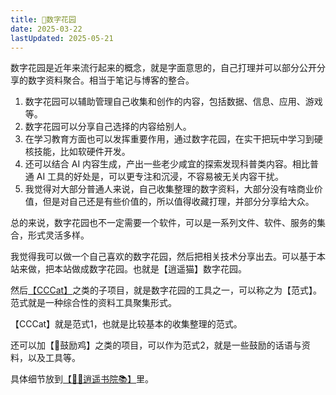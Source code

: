 ```yaml
---
title: 🌸数字花园
date: 2025-03-22
lastUpdated: 2025-05-21
---
```


数字花园是近年来流行起来的概念，就是字面意思的，自己打理并可以部分公开分享的数字资料聚合。相当于笔记与博客的整合。

1. 数字花园可以辅助管理自己收集和创作的内容，包括数据、信息、应用、游戏等。
2. 数字花园可以分享自己选择的内容给别人。
3. 在学习教育方面也可以发挥重要作用，通过数字花园，在实干把玩中学习到硬核技能，比如软硬件开发。
4. 还可以结合 AI 内容生成，产出一些老少咸宜的探索发现科普类内容。相比普通 AI 工具的好处是，可以更专注和沉浸，不容易被无关内容干扰。
5. 我觉得对大部分普通人来说，自己收集整理的数字资料，大部分没有啥商业价值，但是对自己还是有些价值的，所以值得收藏打理，并部分分享给大众。

总的来说，数字花园也不一定需要一个软件，可以是一系列文件、软件、服务的集合，形式灵活多样。

我觉得我可以做一个自己喜欢的数字花园，然后把相关技术分享出去。可以基于本站来做，把本站做成数字花园。也就是【逍遥猫】数字花园。

然后[【CCCat】](/paradigm/cccat)之类的子项目，就是数字花园的工具之一，可以称之为【范式】。范式就是一种综合性的资料工具聚集形式。

【CCCat】就是范式1，也就是比较基本的收集整理的范式。

还可以加【🐣鼓励鸡】之类的项目，可以作为范式2，就是一些鼓励的话语与资料，以及工具等。

具体细节放到[【🧚‍♂️逍遥书院📚】](/lib/livelib)里。
